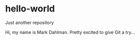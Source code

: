 # hello-world
Just another repository

Hi, my name is Mark Dahlman.  Pretty excited to give Git a try...
